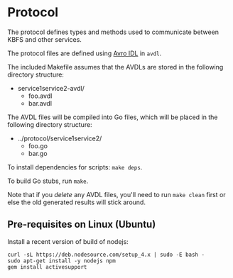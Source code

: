 # Protocol

The protocol defines types and methods used to communicate between KBFS and
other services.

The protocol files are defined using [Avro
IDL](http://avro.apache.org/docs/1.7.5/idl.html) in `avdl`.

The included Makefile assumes that the AVDLs are stored in the following
directory structure:
* service1service2-avdl/
  * foo.avdl
  * bar.avdl

The AVDL files will be compiled into Go files, which will be placed in the
following directory structure:
* ../protocol/service1service2/
  * foo.go
  * bar.go

To install dependencies for scripts: `make deps`.

To build Go stubs, run `make`.

Note that if you *delete* any AVDL files, you'll need to run `make clean` first
or else the old generated results will stick around.

## Pre-requisites on Linux (Ubuntu)

Install a recent version of build of nodejs:

    curl -sL https://deb.nodesource.com/setup_4.x | sudo -E bash -
    sudo apt-get install -y nodejs npm
    gem install activesupport

